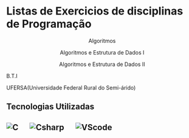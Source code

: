 # Listas de Exercicios de disciplinas de Programação

<div>
      <p align="center"> Algoritmos </p>
      <p align="center"> Algoritmos e Estrutura de Dados I </p>
      <p align="center"> Algoritmos e Estrutura de Dados II </p>

</div>

<div>
    <p align="left">B.T.I</p>
    <p align="left">UFERSA(Universidade Federal Rural do Semi-árido)</p>
</div>

<h2>Tecnologias Utilizadas<h2>
      
![C](https://img.shields.io/badge/C-20232A?style=for-the-badge&logo=C&logoColor=61DAFB)&nbsp;
&nbsp;
&nbsp;
![Csharp](https://img.shields.io/badge/C%23-239120?style=for-the-badge&logo=c-sharp&logoColor=white)&nbsp;
&nbsp;
&nbsp;
![VScode](https://img.shields.io/badge/VSCODE-4285F4?style=for-the-badge&logo=visualstudiocode&logoColor=white)&nbsp;
